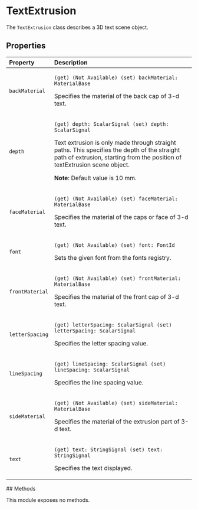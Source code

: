 # TextExtrusion

The `TextExtrusion` class describes a 3D text scene object.

## Properties

<table>
  <thead>
    <tr>
      <th style="text-align:left">Property</th>
      <th style="text-align:left">Description</th>
    </tr>
  </thead>
  <tbody>
    <tr>
      <td style="text-align:left"><code>backMaterial</code>
      </td>
      <td style="text-align:left">
        <p><code>(get) (Not Available) (set) backMaterial: MaterialBase</code>
        </p>
        <p>Specifies the material of the back cap of 3-d text.</p>
      </td>
    </tr>
    <tr>
      <td style="text-align:left"><code>depth</code>
      </td>
      <td style="text-align:left">
        <p><code>(get) depth: ScalarSignal (set) depth: ScalarSignal</code>
        </p>
        <p>Text extrusion is only made through straight paths. This specifies the
          depth of the straight path of extrusion, starting from the position of
          textExtrusion scene object.</p>
        <p><b>Note</b>: Default value is 10 mm.</p>
      </td>
    </tr>
    <tr>
      <td style="text-align:left"><code>faceMaterial</code>
      </td>
      <td style="text-align:left">
        <p><code>(get) (Not Available) (set) faceMaterial: MaterialBase</code>
        </p>
        <p>Specifies the material of the caps or face of 3-d text.</p>
      </td>
    </tr>
    <tr>
      <td style="text-align:left"><code>font</code>
      </td>
      <td style="text-align:left">
        <p><code>(get) (Not Available) (set) font: FontId</code>
        </p>
        <p>Sets the given font from the fonts registry.</p>
      </td>
    </tr>
    <tr>
      <td style="text-align:left"><code>frontMaterial</code>
      </td>
      <td style="text-align:left">
        <p><code>(get) (Not Available) (set) frontMaterial: MaterialBase</code>
        </p>
        <p>Specifies the material of the front cap of 3-d text.</p>
      </td>
    </tr>
    <tr>
      <td style="text-align:left"><code>letterSpacing</code>
      </td>
      <td style="text-align:left">
        <p><code>(get) letterSpacing: ScalarSignal (set) letterSpacing: ScalarSignal</code>
        </p>
        <p>Specifies the letter spacing value.</p>
      </td>
    </tr>
    <tr>
      <td style="text-align:left"><code>lineSpacing</code>
      </td>
      <td style="text-align:left">
        <p><code>(get) lineSpacing: ScalarSignal (set) lineSpacing: ScalarSignal</code>
        </p>
        <p>Specifies the line spacing value.</p>
      </td>
    </tr>
    <tr>
      <td style="text-align:left"><code>sideMaterial</code>
      </td>
      <td style="text-align:left">
        <p><code>(get) (Not Available) (set) sideMaterial: MaterialBase</code>
        </p>
        <p>Specifies the material of the extrusion part of 3-d text.</p>
      </td>
    </tr>
    <tr>
      <td style="text-align:left"><code>text</code>
      </td>
      <td style="text-align:left">
        <p><code>(get) text: StringSignal (set) text: StringSignal</code>
        </p>
        <p>Specifies the text displayed.</p>
      </td>
    </tr>
  </tbody>
</table>## Methods

This module exposes no methods.

